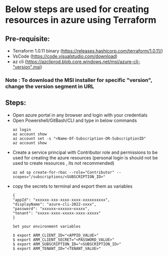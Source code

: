 # Below steps are used for creating resources in azure using Terraform

## Pre-requisite:
- Terraform 1.0.11 binary (https://releases.hashicorp.com/terraform/1.0.11/)
- VsCode (https://code.visualstudio.com/download)
- az cli (https://azcliprod.blob.core.windows.net/msi/azure-cli-"version".msi)

### Note : To download the MSI installer for specific "version", change the version segment in URL

## Steps:
- Open azure portal in any browser and login with your credentials 
- Open Powershell/GitBash/CLI and type in below commands
    ```
    az login
    az account show
    az account set -s "<Name-Of-Subscription-OR-SubscriptionID"
    az account show
    ```
- Create a service principal with Contributor role and permissions to be used for creating the azure resources (personal login is should not be used to create resources , its not recommended)
    ```
    az ad sp create-for-rbac --role="Contributor" --scopes="/subscriptions/<SUBSCRIPTION_ID>"
    ```
- copy the secrets to terminal and export them as variables 
    ```
    {
  "appId": "xxxxxx-xxx-xxxx-xxxx-xxxxxxxxxx",
  "displayName": "azure-cli-2022-xxxx",
  "password": "xxxxxx~xxxxxx~xxxxx",
  "tenant": "xxxxx-xxxx-xxxxx-xxxx-xxxxx"
    }

    Set your environment variables

    $ export ARM_CLIENT_ID="<APPID_VALUE>"
    $ export ARM_CLIENT_SECRET="<PASSWORD_VALUE>"
    $ export ARM_SUBSCRIPTION_ID="<SUBSCRIPTION_ID>"
    $ export ARM_TENANT_ID="<TENANT_VALUE>"
    ```

    
